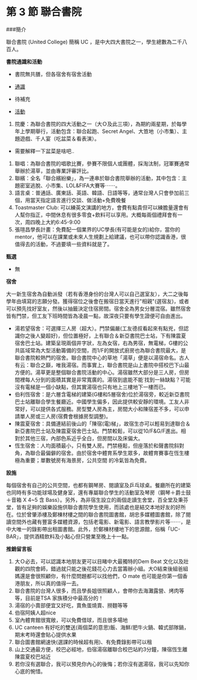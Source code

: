 # 第 3 節 聯合書院

###簡介

聯合書院 (United College) 簡稱 UC ，是中大四大書院之一，學生總數為二千八百人。

**書院通識和活動**

*   書院無共膳，但各宿舍有宿舍活動

*   <u>通識</u>

*   待補充

*   <u>活動</u>

1.  院慶：為聯合書院的四大活動之一（大Ｏ及此三項），為期約兩星期，於每學年上學期舉行，活動包含：聯合起跑、Secret Angel、大笪地（小市集）、主題遊戲、千人宴（吃盆菜＆看表演）。

*   需要解釋一下盆菜是啥吧..

1.  聯唱：為聯合書院的唱歌比賽，參賽不限個人或團體，採淘汰制，冠軍賽通常舉辦於湯草，並由專業評審評比。
2.  聯繽：全名「聯合繽紛樂」，為一連串於聯合書院舉辦的活動，其中包含：主題密室逃脫、小市集、LOL&FIFA大賽等⋯⋯。
3.  語言桌：普通話、廣東話、英語、韓語、日語等等，通常台灣人只會參加前三個，用當天指定語言進行交談、做活動+免費晚餐
4.  Toastmaster Club: 可以練英文演講的地方，會費有點貴但可以練膽量還會有人幫你指正，中間休息有很多零食+飲料可以享用。大概每兩個禮拜會有一次，周四晚上大約6:45-9:00
5.  張瑄昌學長計畫：免費配一個業界的UC學長(有可能是女的)給你，當你的mentor，他可以在課業或未來人生規劃上給建議，也可以帶你認識香港，很值得去的活動，不過要填一些資料就是了。

**甄選**

*   無

**宿舍**

大一新生宿舍為自動派發（若有香港身份的台灣人可以自己選室友），大二之後每學年由填寫的志願分發。獲得宿位之後會在搬宿日當天進行"相親"(選宿友)，或者可以預先找好室友，然後以抽籤決定住宿房間。宿舍全為男女分層混宿。雖然宿舍皆有門禁，但工友下班時間皆為凌晨一點，故深夜只要有學生證便可自由進出。

*   湯若望宿舍：可選擇三人房（超大）。門禁偏嚴(工友德叔看起來有點兇，但認識你之後人變超好)，但位置極好，上有聯合＆新亞書院巴士站，下有陳震夏宿舍巴士站。建築呈現兩個井字狀，左為女宿，右為男宿，無電梯，G樓的公共區域常為大型活動籌備的空間，而1/F的開放式廚房也為聯合書院最大，是聯合書院較熱門的宿舍。聯合書院中心的草地「湯草」便是以湯宿命名。古人有云：聯合之巔，唯我湯宿。而事實上，聯合書院是山上書院中搭校巴下山最方便的。湯草更是整個聯合書院活動的中心。湯宿雖然大部分是三人房，但房間裡每人分到的面積其實是非常寬廣的。湯宿到底能不能˙找到一絲缺點？可能沒有電梯是一個小缺點，但其實湯宿也只有地上三樓地下一樓而已。
*   伯利恆宿舍：是六層含電梯的建築(G樓和5層宿舍)位於湯宿旁，較近新亞書院巴士站離聯合學生餐廳近。中國學生偏多，因此提供較安靜的環境。工友人非常好，可以提供各式服務。房型雙人房為主，房間大小和陳宿差不多，可以申請單人房或三人房(宿費會根據房型調整)。
*   陳震夏宿舍：具備連結前後山的「陳宿(電)梯」，故宿生亦可以輕易到達聯合＆新亞書院巴士站及陳震夏宿舍巴士站。門禁較鬆，可以從10/F&G/F進出。相對於其他三宿，內部色系近乎全白，但房間以及床偏大。
*   恆生宿舍：人均面積最小，只有雙人房。門禁極鬆，但座落於和聲書院斜對角，為聯合最偏僻的宿舍。由於宿舍中體育系學生眾多，故體育賽事在恆生樓極為重要；單數號房有海景房，公共空間 的冷氣皆為免費。

**設施**

每個宿舍有自己的公共空間，也都有鋼琴房、閱讀室及乒乓球桌。餐廳所在的建築也同時有多功能球場及健身室，還有專屬聯合學生的活動室及琴房（鋼琴＋爵士鼓＋音箱 X 4~5 含 Bass）。另外，為非宿生設立的兩個走讀生舍堂，百全堂及秉芬堂，皆有足夠的娛樂設施供聯合書院學生使用，而該處也是結交本地好友的好所在。位於曾肇添樓及鄭棟材樓之間的聯合書院圖書館，胡忠多媒體圖書館，除了閱讀空間外也藏有豐富多媒體資源，包括老電影、新電影、語言教學影片等⋯⋯，是中大唯一的錄影帶出租圖書館。此外，於鄭棟材樓地下的思源館，俗稱「UC-BAR」，提供酒精飲料及小點心但只營業至晚上十一點。

**推銷留言板**

1.  大Ｏ必去，可以認識本地朋友更可以目睹中大最獨特的Dem Beat 文化以及壯觀的四院會師，錯過就只能之後花錢花心力去當籌辦小組。大O結束後組爸組媽還是會很照顧你，有什麼問題都可以找他們，O mate 也可能是你第一個香港朋友，所以真的值得一去。
2.  聯合書院的台灣人很多，而且學長姐很照顧人，會帶你去海灘露營、烤肉等等，目前是TSA 家族積分中最高分的！
3.  湯宿的小賣部便宜又好吃，賣魚蛋燒賣、撈麵等等
4.  伯宿阿姨人超nice
5.  室內體育館很寬敞，可以免費借球，而且很多場地
6.  UC canteen 有好吃的雙送(兩個菜的意思)飯、海鮮/肥牛火鍋、韓式部隊鍋，期末考時還會貼心提供水果
7.  聯合圖書館網速快(選課的時候超有用)、有免費錄影帶可以租
8.  山上交通最方便，校巴必經地，伯宿湯宿離聯合校巴站約3分鐘，陳宿恆生離陳震夏校巴站近
9.  若你沒有選聯合，我可以預見你內心的後悔；若你沒有選湯宿，我可以先知你心底的惋惜。